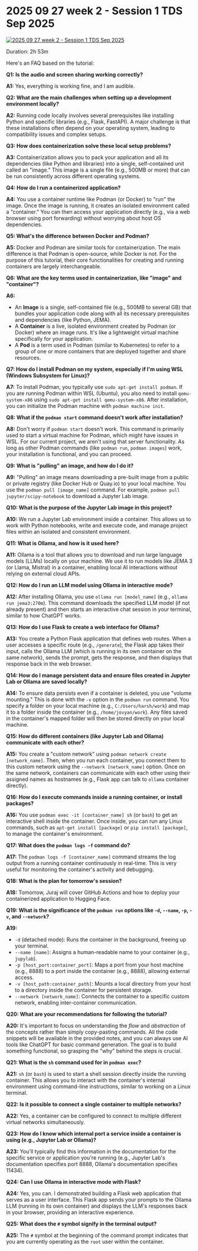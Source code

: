 # 2025 09 27 week 2 - Session 1 TDS Sep 2025

[![2025 09 27 week 2 - Session 1 TDS Sep 2025](https://i.ytimg.com/vi_webp/ytGxUwBkcXU/sddefault.webp)](https://youtu.be/ytGxUwBkcXU)

Duration: 2h 53m

Here's an FAQ based on the tutorial:

**Q1: Is the audio and screen sharing working correctly?**

**A1:** Yes, everything is working fine, and I am audible.

**Q2: What are the main challenges when setting up a development environment locally?**

**A2:** Running code locally involves several prerequisites like installing Python and specific libraries (e.g., Flask, FastAPI). A major challenge is that these installations often depend on your operating system, leading to compatibility issues and complex setups.

**Q3: How does containerization solve these local setup problems?**

**A3:** Containerization allows you to pack your application and all its dependencies (like Python and libraries) into a single, self-contained unit called an "image." This image is a single file (e.g., 500MB or more) that can be run consistently across different operating systems.

**Q4: How do I run a containerized application?**

**A4:** You use a container runtime like Podman (or Docker) to "run" the image. Once the image is running, it creates an isolated environment called a "container." You can then access your application directly (e.g., via a web browser using port forwarding) without worrying about host OS dependencies.

**Q5: What's the difference between Docker and Podman?**

**A5:** Docker and Podman are similar tools for containerization. The main difference is that Podman is open-source, while Docker is not. For the purpose of this tutorial, their core functionalities for creating and running containers are largely interchangeable.

**Q6: What are the key terms used in containerization, like "image" and "container"?**

**A6:**
*   An **Image** is a single, self-contained file (e.g., 500MB to several GB) that bundles your application code along with all its necessary prerequisites and dependencies (like Python, JEMA).
*   A **Container** is a live, isolated environment created by Podman (or Docker) where an image runs. It's like a lightweight virtual machine specifically for your application.
*   A **Pod** is a term used in Podman (similar to Kubernetes) to refer to a group of one or more containers that are deployed together and share resources.

**Q7: How do I install Podman on my system, especially if I'm using WSL (Windows Subsystem for Linux)?**

**A7:** To install Podman, you typically use `sudo apt-get install podman`. If you are running Podman within WSL (Ubuntu), you also need to install `qemu-system-x86` using `sudo apt-get install qemu-system-x86`. After installation, you can initialize the Podman machine with `podman machine init`.

**Q8: What if the `podman start` command doesn't work after installation?**

**A8:** Don't worry if `podman start` doesn't work. This command is primarily used to start a virtual machine for Podman, which might have issues in WSL. For our current project, we aren't using that server functionality. As long as other Podman commands (like `podman run`, `podman images`) work, your installation is functional, and you can proceed.

**Q9: What is "pulling" an image, and how do I do it?**

**A9:** "Pulling" an image means downloading a pre-built image from a public or private registry (like Docker Hub or Quay.io) to your local machine. You use the `podman pull [image_name]` command. For example, `podman pull jupyter/scipy-notebook` to download a Jupyter Lab image.

**Q10: What is the purpose of the Jupyter Lab image in this project?**

**A10:** We run a Jupyter Lab environment inside a container. This allows us to work with Python notebooks, write and execute code, and manage project files within an isolated and consistent environment.

**Q11: What is Ollama, and how is it used here?**

**A11:** Ollama is a tool that allows you to download and run large language models (LLMs) locally on your machine. We use it to run models like JEMA 3 (or Llama, Mistral) in a container, enabling local AI interactions without relying on external cloud APIs.

**Q12: How do I run an LLM model using Ollama in interactive mode?**

**A12:** After installing Ollama, you use `ollama run [model_name]` (e.g., `ollama run jema3:270m`). This command downloads the specified LLM model (if not already present) and then starts an interactive chat session in your terminal, similar to how ChatGPT works.

**Q13: How do I use Flask to create a web interface for Ollama?**

**A13:** You create a Python Flask application that defines web routes. When a user accesses a specific route (e.g., `/generate`), the Flask app takes their input, calls the Ollama LLM (which is running in its own container on the same network), sends the prompt, gets the response, and then displays that response back in the web browser.

**Q14: How do I manage persistent data and ensure files created in Jupyter Lab or Ollama are saved locally?**

**A14:** To ensure data persists even if a container is deleted, you use "volume mounting." This is done with the `-v` option in the `podman run` command. You specify a folder on your local machine (e.g., `C:/Users/harsh/work`) and map it to a folder inside the container (e.g., `/home/jovyan/work`). Any files saved in the container's mapped folder will then be stored directly on your local machine.

**Q15: How do different containers (like Jupyter Lab and Ollama) communicate with each other?**

**A15:** You create a "custom network" using `podman network create [network_name]`. Then, when you run each container, you connect them to this custom network using the `--network [network_name]` option. Once on the same network, containers can communicate with each other using their assigned names as hostnames (e.g., Flask app can talk to `ollama` container directly).

**Q16: How do I execute commands inside a running container, or install packages?**

**A16:** You use `podman exec -it [container_name] sh` (or `bash`) to get an interactive shell inside the container. Once inside, you can run any Linux commands, such as `apt-get install [package]` or `pip install [package]`, to manage the container's environment.

**Q17: What does the `podman logs -f` command do?**

**A17:** The `podman logs -f [container_name]` command streams the log output from a running container continuously in real-time. This is very useful for monitoring the container's activity and debugging.

**Q18: What is the plan for tomorrow's session?**

**A18:** Tomorrow, Juraj will cover GitHub Actions and how to deploy your containerized application to Hugging Face.

**Q19: What is the significance of the `podman run` options like `-d`, `--name`, `-p`, `-v`, and `--network`?**

**A19:**
*   `-d` (detached mode): Runs the container in the background, freeing up your terminal.
*   `--name [name]`: Assigns a human-readable name to your container (e.g., `jupylab`).
*   `-p [host_port:container_port]`: Maps a port from your host machine (e.g., 8888) to a port inside the container (e.g., 8888), allowing external access.
*   `-v [host_path:container_path]`: Mounts a local directory from your host to a directory inside the container for persistent storage.
*   `--network [network_name]`: Connects the container to a specific custom network, enabling inter-container communication.

**Q20: What are your recommendations for following the tutorial?**

**A20:** It's important to focus on understanding the *flow* and *abstraction* of the concepts rather than simply copy-pasting commands. All the code snippets will be available in the provided notes, and you can always use AI tools like ChatGPT for basic command generation. The goal is to build something functional, so grasping the "why" behind the steps is crucial.

**Q21: What is the `sh` command used for in `podman exec`?**

**A21:** `sh` (or `bash`) is used to start a shell session directly inside the running container. This allows you to interact with the container's internal environment using command-line instructions, similar to working on a Linux terminal.

**Q22: Is it possible to connect a single container to multiple networks?**

**A22:** Yes, a container can be configured to connect to multiple different virtual networks simultaneously.

**Q23: How do I know which internal port a service inside a container is using (e.g., Jupyter Lab or Ollama)?**

**A23:** You'll typically find this information in the documentation for the specific service or application you're running (e.g., Jupyter Lab's documentation specifies port 8888, Ollama's documentation specifies 11434).

**Q24: Can I use Ollama in interactive mode with Flask?**

**A24:** Yes, you can. I demonstrated building a Flask web application that serves as a user interface. This Flask app sends your prompts to the Ollama LLM (running in its own container) and displays the LLM's responses back in your browser, providing an interactive experience.

**Q25: What does the `#` symbol signify in the terminal output?**

**A25:** The `#` symbol at the beginning of the command prompt indicates that you are currently operating as the `root` user within the container.
